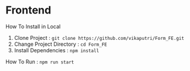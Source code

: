 # Frontend
How To Install in Local
1. Clone Project :
```git clone https://github.com/vikaputri/Form_FE.git```
2. Change Project Directory :
```cd Form_FE```
3. Install Dependencies :
```npm install```

How To Run : ```npm run start```
